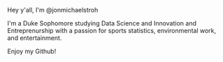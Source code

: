 Hey y'all, I'm @jonmichaelstroh

I'm a Duke Sophomore studying Data Science and Innovation and Entreprenurship with a passion for sports statistics, environmental work, and entertainment.

Enjoy my Github!
